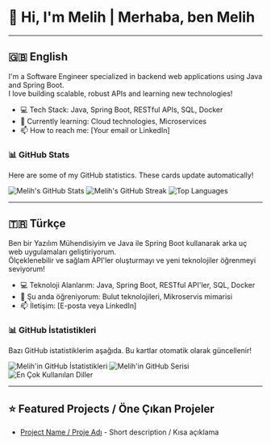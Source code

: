 # 👋 Hi, I'm Melih | Merhaba, ben Melih

---

## 🇬🇧 English

I'm a Software Engineer specialized in backend web applications using Java and Spring Boot.  
I love building scalable, robust APIs and learning new technologies!

- 💻 Tech Stack: Java, Spring Boot, RESTful APIs, SQL, Docker
- 🌱 Currently learning: Cloud technologies, Microservices
- 📫 How to reach me: [Your email or LinkedIn]

### 📊 GitHub Stats

Here are some of my GitHub statistics. These cards update automatically!

![Melih's GitHub Stats](https://github-readme-stats.vercel.app/api?username=melihsen054&show_icons=true&theme=radical&locale=en)
![Melih's GitHub Streak](https://streak-stats.demolab.com/?user=melihsen054&theme=radical&locale=en)
![Top Languages](https://github-readme-stats.vercel.app/api/top-langs/?username=melihsen054&layout=compact&theme=radical)

---

## 🇹🇷 Türkçe

Ben bir Yazılım Mühendisiyim ve Java ile Spring Boot kullanarak arka uç web uygulamaları geliştiriyorum.  
Ölçeklenebilir ve sağlam API'ler oluşturmayı ve yeni teknolojiler öğrenmeyi seviyorum!

- 💻 Teknoloji Alanlarım: Java, Spring Boot, RESTful API'ler, SQL, Docker
- 🌱 Şu anda öğreniyorum: Bulut teknolojileri, Mikroservis mimarisi
- 📫 İletişim: [E-posta veya LinkedIn]

### 📊 GitHub İstatistikleri

Bazı GitHub istatistiklerim aşağıda. Bu kartlar otomatik olarak güncellenir!

![Melih'in GitHub İstatistikleri](https://github-readme-stats.vercel.app/api?username=melihsen054&show_icons=true&theme=radical&locale=tr)
![Melih'in GitHub Serisi](https://streak-stats.demolab.com/?user=melihsen054&theme=radical&locale=tr)
![En Çok Kullanılan Diller](https://github-readme-stats.vercel.app/api/top-langs/?username=melihsen054&layout=compact&theme=radical)

---

## ⭐️ Featured Projects / Öne Çıkan Projeler

- [Project Name / Proje Adı](proje-linki) - Short description / Kısa açıklama
